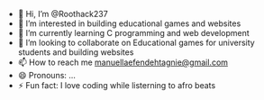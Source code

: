 - 👋 Hi, I’m @Roothack237
- 👀 I’m interested in building educational games and websites
- 🌱 I’m currently learning C programming and web development
- 💞️ I’m looking to collaborate on Educational games for university students and building websites
- 📫 How to reach me manuellaefendehtagnie@gmail.com 
- 😄 Pronouns: ...
- ⚡ Fun fact: I love coding while listerning to afro beats 

<!---
Roothack237/Roothack237 is a ✨ special ✨ repository because its `README.md` (this file) appears on your GitHub profile.
You can click the Preview link to take a look at your changes.
--->
